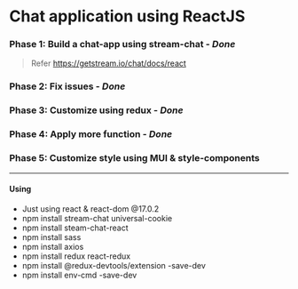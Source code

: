 # Chat application using ReactJS
### Phase 1: Build a chat-app using stream-chat - ***Done***
  > Refer https://getstream.io/chat/docs/react
### Phase 2: Fix issues - ***Done***
### Phase 3: Customize using redux - ***Done***
### Phase 4: Apply more function - ***Done***
### Phase 5: Customize style using MUI & style-components
---
#### Using
- Just using react & react-dom @17.0.2
- npm install stream-chat universal-cookie
- npm install steam-chat-react
- npm install sass
- npm install axios
- npm install redux react-redux
- npm install @redux-devtools/extension -save-dev
- npm install env-cmd -save-dev
